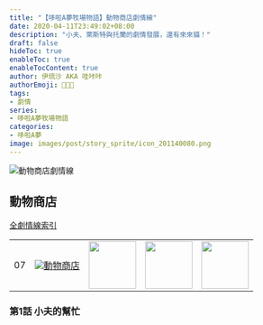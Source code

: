 ```yaml
---
title: "【哆啦A夢牧場物語】動物商店劇情線"
date: 2020-04-11T23:49:02+08:00
description: "小夫、萊斯特與托蘭的劇情發展，還有來來貓！"
draft: false
hideToc: true
enableToc: true
enableTocContent: true
author: 伊琉沙 AKA 哇咔咔
authorEmoji: 👩🏿‍🚀
tags: 
- 劇情
series:
- 哆啦A夢牧場物語
categories:
- 哆啦A夢
image: images/post/story_sprite/icon_201140080.png
---
```

![動物商店劇情線](/images/post/story_texture2d/EventImage_2200.png)
## 動物商店
[全劇情線索引](../doraemon-story-index/#劇情線)
<table>
    <tr>
        <td>07</td>
        <td align="center"><a href="../doraemon-story-07"><img src= "/images/post/story_sprite/icon_201140080.png">動物商店</a></td>
        <td><img width="84px" src= "/images/post/story_sprite/icon_201041110.png"></td>
        <td><img width="84px" src= "/images/post/story_sprite/icon_201041120.png"></td>
        <td><img width="84px" src= "/images/post/story_sprite/icon_201041130.png"></td>
    </tr>
</table>

### 第1話 小夫的幫忙